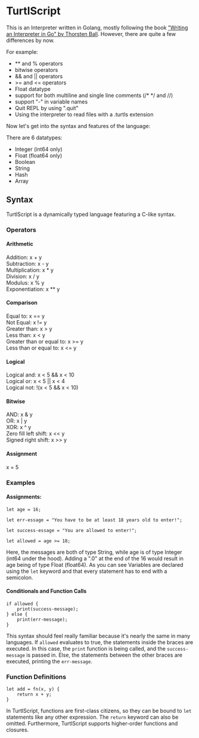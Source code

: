 # TurtlScript

This is an Interpreter written in Golang, mostly following the book ["Writing an Interpreter in Go" by Thorsten Ball](https://interpreterbook.com/). However, there are quite a few differences by now.

For example:
- ** and % operators
- bitwise operators
- && and || operators
- \>= and <= operators
- Float datatype
- support for both multiline and single line comments (/* */ and //)
- support "-" in variable names
- Quit REPL by using ".quit"
- Using the interpreter to read files with a .turtls extension

Now let's get into the syntax and features of the language:

There are 6 datatypes:
- Integer (int64 only)
- Float (float64 only)
- Boolean
- String
- Hash
- Array

## Syntax
TurtlScript is a dynamically typed language featuring a C-like syntax.

### Operators
#### Arithmetic
Addition: x + y\
Subtraction: x - y\
Multiplication: x * y\
Division: x / y\
Modulus: x % y\
Exponentiation: x ** y

#### Comparison
Equal to: x == y\
Not Equal: x != y\
Greater than: x > y\
Less than: x < y\
Greater than or equal to: x \>= y\
Less than or equal to: x \<= y

#### Logical
Logical and: x < 5 && x < 10\
Logical or: x < 5 || x < 4\
Logical not: !(x < 5 && x < 10)

#### Bitwise
AND: x & y\
OR: x | y\
XOR: x ^ y\
Zero fill left shift: x << y\
Signed right shift: x \>> y

#### Assignment
x = 5

### Examples
#### Assignments:

```TurtlScript
let age = 16;

let err-essage = "You have to be at least 18 years old to enter!";

let success-essage = "You are allowed to enter!";

let allowed = age >= 18;
```

Here, the messages are both of type String, while age is of type Integer (int64 under the hood). Adding a ".0" at the end of the 16 would result in age being of type Float (float64). As you can see Variables are declared using the `let` keyword and that every statement has to end with a semicolon.

#### Conditionals and Function Calls

```TurtlScript
if allowed {
    print(success-message);
} else {
    print(err-message);
}
```

This syntax should feel really familiar because it's nearly the same in many languages. If `allowed` evaluates to true, the statements inside the braces are executed. In this case, the `print` function is being called, and the `success-message` is passed in. Else, the statements between the other braces are executed, printing the `err-message`.

### Function Definitions

```TurtlScript
let add = fn(x, y) {
    return x + y;
}
```

In TurtlScript, functions are first-class citizens, so they can be bound to `let` statements like any other expression. The `return` keyword can also be omitted. Furthermore, TurtlScript supports higher-order functions and closures.
